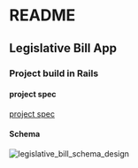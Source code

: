 # README
## Legislative Bill App 
### Project build in Rails
#### project spec
[project spec](https://docs.google.com/document/d/1pIrPAg16L03pCIFQp1vKvnDe6eG8SdU3c3eTxKul1XU/edit)
#### Schema
![legislative_bill_schema_design](https://cloud.githubusercontent.com/assets/8459012/20871138/5549723e-ba4f-11e6-882d-e44c521a388c.png)
